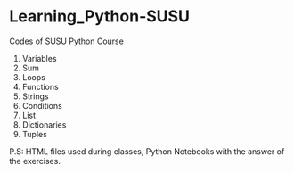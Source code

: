 # Learning_Python-SUSU
Codes of SUSU Python Course
1. Variables
2. Sum
3. Loops
4. Functions
5. Strings
6. Conditions
7. List
8. Dictionaries
9. Tuples

P.S: HTML files used during classes, Python Notebooks with the answer of the exercises.
